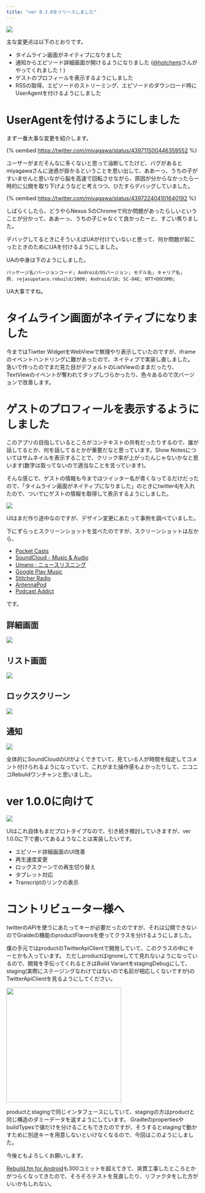 ```yaml
---
title: "ver 0.3.0をリリースしました"
---
```


![](https://raw2.github.com/rejasupotaro/Rebuild/master/screenshot.png)

主な変更点は以下のとおりです。

- タイムライン画面がネイティブになりました
- 通知からエピソード詳細画面が開けるようになりました ([@hotchemi](https://twitter.com/hotchemi)さんがやってくれました！)
- ゲストのプロフィールを表示するようにしました
- RSSの取得、エピソードのストリーミング、エピソードのダウンロード時にUserAgentを付けるようにしました

# UserAgentを付けるようにしました

まず一番大事な変更を紹介します。

{% oembed https://twitter.com/miyagawa/status/439711500446359552 %}

ユーザーがまだそんなに多くないと思って油断してたけど、バグがあるとmiyagawaさんに迷惑が掛かるということを思い出して、ああーっ、うちの子がすいませんと思いながら脳を高速で回転させながら、原因が分からなかったら一時的に公開を取り下げようなどと考えつつ、ひたすらデバッグしていました。

{% oembed https://twitter.com/miyagawa/status/439722404101640192 %}

しばらくしたら、どうやらNexus 5のChromeで何か問題があったらしいということが分かって、ああーっ、うちの子じゃなくて良かったーと、すごい焦りました。

デバッグしてるときにそういえばUAが付けていないと思って、何か問題が起こったときのためにUAを付けるようにしました。

UAの中身は下のようにしました。

```
パッケージ名/バージョンコード; Android/OSバージョン; モデル名; キャリア名;
例. rejasupotaro.rebuild/3000; Android/18; SC-04E; NTT+DOCOMO;
```

UA大事ですね。

# タイムライン画面がネイティブになりました

今まではTiwtter WidgetをWebViewで無理やり表示していたのですが、iframeのイベントハンドリングに難があったので、ネイティブで実装し直しました。
急いで作ったのでまだ見た目がデフォルトのListViewのままだったり、TextViewのイベントが奪われてタップしづらかったり、色々あるので次バージョンで改善します。

# ゲストのプロフィールを表示するようにしました

このアプリの目指しているところがコンテキストの共有だったりするので、誰が話してるとか、何を話してるとかが重要だなと思っています。Show Notesについてはサムネイルを表示することで、クリック率が上がったんじゃないかなと思います(数字は取ってないので適当なことを言っています)。

そんな感じで、ゲストの情報も今まではツイッター名が青くなってるだけだったので、「タイムライン画面がネイティブになりました」のときにtwitter4jを入れたので、ついでにゲストの情報を取得して表示するようにしました。

![](https://dl.dropboxusercontent.com/u/54255753/blog/201403/guests.png)

UIはまだ作り途中なのですが、デザイン変更にあたって事例を調べていました。

下にずらっとスクリーンショットを並べたのですが、スクリーンショットは左から、

- [Pocket Casts](https://play.google.com/store/apps/details?id=au.com.shiftyjelly.pocketcasts)
- [SoundCloud - Music & Audio](https://play.google.com/store/apps/details?id=com.soundcloud.android)
- [Umano : ニュースリスニング](https://play.google.com/store/apps/details?id=com.sothree.umano)
- [Google Play Music](https://play.google.com/store/apps/details?id=com.google.android.music)
- [Stitcher Radio](https://play.google.com/store/apps/details?id=com.stitcher.app)
- [AntennaPod](https://play.google.com/store/apps/details?id=de.danoeh.antennapod)
- [Podcast Addict](https://play.google.com/store/apps/details?id=com.bambuna.podcastaddict)

です。

## 詳細画面

![](https://dl.dropboxusercontent.com/u/54255753/blog/201402/episode_detail.png)

## リスト画面

![](https://dl.dropboxusercontent.com/u/54255753/blog/201402/episode_list.png)

## ロックスクリーン

![](https://dl.dropboxusercontent.com/u/54255753/blog/201402/notification.png)

## 通知

![](https://dl.dropboxusercontent.com/u/54255753/blog/201402/lock_screen.png)

全体的にSoundCloudのUIがよくできていて、見ている人が時間を指定してコメント付けられるようになっていて、これがまた操作感もよかったりして、ニコニコRebuildワンチャンと思いました。

# ver 1.0.0に向けて

![](https://dl.dropboxusercontent.com/u/54255753/blog/201403/paper_proto.png)

UIはこれ自体もまだプロトタイプなので、引き続き検討していきますが、ver 1.0.0に下で書いてあるようなことは実装したいです。

- エピソード詳細画面のUI改善
- 再生速度変更
- ロックスクーンでの再生切り替え
- タブレット対応
- Transcriptのリンクの表示

# コントリビューター様へ

twitterのAPIを使うにあたってキーが必要だったのですが、それは公開できないのでGraldeの機能のproductFlavorsを使ってクラスを分けるようにしました。

僕の手元ではproductのTwitterApiClientで開発していて、このクラスの中にキーとかも入っています。
ただしproductはignoreしてて見れないようになっているので、開発を手伝ってくれるときはBuild VariantをstagingDebugにして、staging(実際にステージングなわけではないので名前が相応しくないですが)のTwitterApiClientを見るようにしてください。

<img src="https://dl.dropboxusercontent.com/u/54255753/blog/201403/project_structure.png" width="300">

productとstagingで同じインタフェースにしていて、stagingの方はproductと同じ構造のダミーデータを返すようにしています。
GradleのpropertiesやbuildTypesで値だけを分けることもできたのですが、そうするとstagingで動かすために別途キーを用意しないといけなくなるので、今回はこのようにしました。

今後ともよろしくお願いします。

[Rebuild.fm for Android](https://github.com/rejasupotaro/Rebuild)も300コミットを超えてきて、突貫工事したところとかがつらくなってきたので、そろそろテストを見直したり、リファクタをした方がいいかもしれない。
